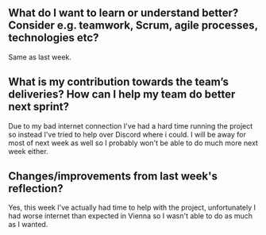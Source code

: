 ## What do I want to learn or understand better? Consider e.g. teamwork, Scrum, agile processes, technologies etc? 
Same as last week.

## What is my contribution towards the team’s deliveries? How can I help my team do better next sprint?
Due to my bad internet connection I've had a hard time running the project so instead I've tried to help over Discord where i could. I will be away for most of next week as well so I probably won't be able to do much more next week either.

## Changes/improvements from last week's reflection?
Yes, this week I've actually had time to help with the project, unfortunately I had worse internet than expected in Vienna so I wasn't able to do as much as I wanted.

